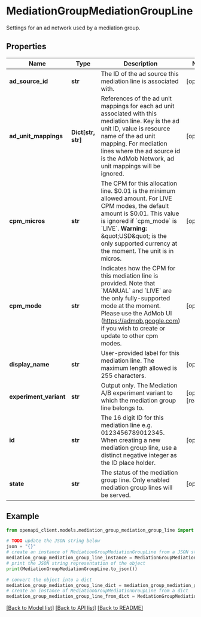 # MediationGroupMediationGroupLine

Settings for an ad network used by a mediation group.

## Properties

Name | Type | Description | Notes
------------ | ------------- | ------------- | -------------
**ad_source_id** | **str** | The ID of the ad source this mediation line is associated with. | [optional] 
**ad_unit_mappings** | **Dict[str, str]** | References of the ad unit mappings for each ad unit associated with this mediation line. Key is the ad unit ID, value is resource name of the ad unit mapping. For mediation lines where the ad source id is the AdMob Network, ad unit mappings will be ignored. | [optional] 
**cpm_micros** | **str** | The CPM for this allocation line. $0.01 is the minimum allowed amount. For LIVE CPM modes, the default amount is $0.01. This value is ignored if &#x60;cpm_mode&#x60; is &#x60;LIVE&#x60;. **Warning:** \&quot;USD\&quot; is the only supported currency at the moment. The unit is in micros. | [optional] 
**cpm_mode** | **str** | Indicates how the CPM for this mediation line is provided. Note that &#x60;MANUAL&#x60; and &#x60;LIVE&#x60; are the only fully-supported mode at the moment. Please use the AdMob UI (https://admob.google.com) if you wish to create or update to other cpm modes. | [optional] 
**display_name** | **str** | User-provided label for this mediation line. The maximum length allowed is 255 characters. | [optional] 
**experiment_variant** | **str** | Output only. The Mediation A/B experiment variant to which the mediation group line belongs to. | [optional] [readonly] 
**id** | **str** | The 16 digit ID for this mediation line e.g. 0123456789012345. When creating a new mediation group line, use a distinct negative integer as the ID place holder. | [optional] 
**state** | **str** | The status of the mediation group line. Only enabled mediation group lines will be served. | [optional] 

## Example

```python
from openapi_client.models.mediation_group_mediation_group_line import MediationGroupMediationGroupLine

# TODO update the JSON string below
json = "{}"
# create an instance of MediationGroupMediationGroupLine from a JSON string
mediation_group_mediation_group_line_instance = MediationGroupMediationGroupLine.from_json(json)
# print the JSON string representation of the object
print(MediationGroupMediationGroupLine.to_json())

# convert the object into a dict
mediation_group_mediation_group_line_dict = mediation_group_mediation_group_line_instance.to_dict()
# create an instance of MediationGroupMediationGroupLine from a dict
mediation_group_mediation_group_line_from_dict = MediationGroupMediationGroupLine.from_dict(mediation_group_mediation_group_line_dict)
```
[[Back to Model list]](../README.md#documentation-for-models) [[Back to API list]](../README.md#documentation-for-api-endpoints) [[Back to README]](../README.md)


